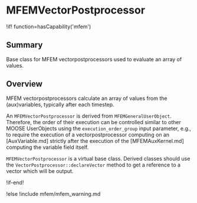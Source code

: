 # MFEMVectorPostprocessor

!if! function=hasCapability('mfem')

## Summary

Base class for MFEM vectorpostprocessors used to evaluate an array of values.

## Overview

MFEM vectorpostprocessors calculate an array of values from the (aux)variables,
typically after each timestep.

An `MFEMVectorPostprocessor` is derived from `MFEMGeneralUserObject`.
Therefore, the order of their execution can be controlled similar to other
MOOSE UserObjects using the `execution_order_group` input parameter, e.g., to
require the execution of a vectorpostprocessor computing on an [AuxVariable.md]
strictly after the execution of the [MFEMAuxKernel.md] computing the variable
field itself.

`MFEMVectorPostprocessor` is a virtual base class. Derived classes should use
the `VectorPostprocessor::declareVector` method to get a reference to a vector
which will be output.

!if-end!

!else
!include mfem/mfem_warning.md
